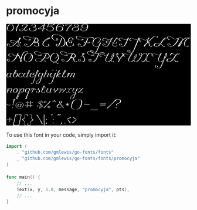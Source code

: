 # promocyja

![promocyja](promocyja.png)

To use this font in your code, simply import it:

```go
import (
	. "github.com/gmlewis/go-fonts/fonts"
	_ "github.com/gmlewis/go-fonts/fonts/promocyja"
)

func main() {
	// ...
	Text(x, y, 1.0, message, "promocyja", pts),
	// ...
}
```
